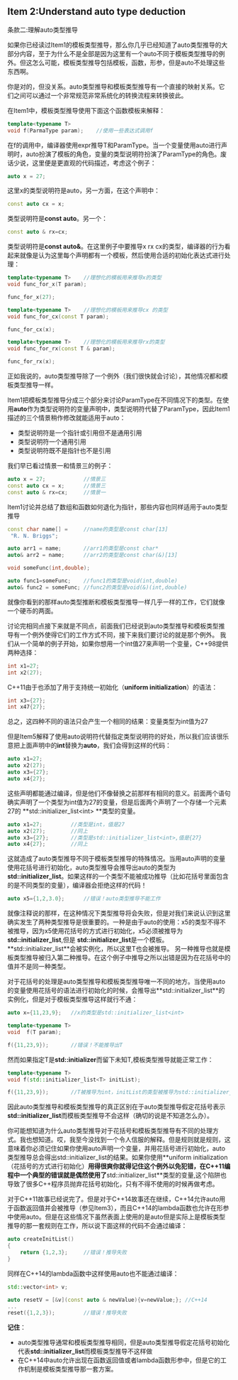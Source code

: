 ## Item 2:Understand auto type deduction
条款二:理解auto类型推导

如果你已经读过Item1的模板类型推导，那么你几乎已经知道了auto类型推导的大部分内容，至于为什么不是全部是因为这里有一个auto不同于模板类型推导的例外。但这怎么可能，模板类型推导包括模板，函数，形参，但是auto不处理这些东西啊。

你是对的，但没关系。auto类型推导和模板类型推导有一个直接的映射关系。它们之间可以通过一个非常规范非常系统化的转换流程来转换彼此。

在Item1中，模板类型推导使用下面这个函数模板来解释：
````cpp
template<typename T>
void f(ParmaType param);	//使用一些表达式调用f
````
在f的调用中，编译器使用expr推导T和ParamType。当一个变量使用auto进行声明时，auto扮演了模板的角色，变量的类型说明符扮演了ParamType的角色。废话少说，这里便是更直观的代码描述，考虑这个例子：
````cpp
auto x = 27;
````
这里x的类型说明符是auto，另一方面，在这个声明中：
````cpp
const auto cx = x;
````
类型说明符是**const auto**。另一个：
````cpp
const auto & rx=cx;
````
类型说明符是**const auto&**。在这里例子中要推导x rx cx的类型，编译器的行为看起来就像是认为这里每个声明都有一个模板，然后使用合适的初始化表达式进行处理：
````cpp
template<typename T>	//理想化的模板用来推导x的类型
void func_for_x(T param);

func_for_x(27);

template<typename T>	//理想化的模板用来推导cx 的类型
void func_for_cx(const T param);

func_for_cx(x);

template<typename T>	//理想化的模板用来推导rx的类型
void func_for_rx(const T & param);

func_for_rx(x);
````
正如我说的，auto类型推导除了一个例外（我们很快就会讨论），其他情况都和模板类型推导一样。

Item1把模板类型推导分成三个部分来讨论ParamType在不同情况下的类型。在使用**auto**作为类型说明符的变量声明中，类型说明符代替了ParamType，因此Item1描述的三个情景稍作修改就能适用于auto：

+ 类型说明符是一个指针或引用但不是通用引用
+ 类型说明符一个通用引用
+ 类型说明符既不是指针也不是引用

我们早已看过情景一和情景三的例子：
````cpp
auto x = 27;            //情景三
const auto cx = x;      //情景三
const auto & rx=cx;     //情景一
````
Item1讨论并总结了数组和函数如何退化为指针，那些内容也同样适用于auto类型推导
````cpp
const char name[] =     //name的类型是const char[13]
 "R. N. Briggs";

auto arr1 = name;       //arr1的类型是const char*
auto& arr2 = name;      //arr2的类型是const char(&)[13]

void someFunc(int,double);

auto func1=someFunc;    //func1的类型是void(int,double)
auto& func2 = someFunc; //func2的类型是void(&)(int,double)
````
就像你看到的那样auto类型推断和模板类型推导一样几乎一样的工作，它们就像一个硬币的两面。

讨论完相同点接下来就是不同点，前面我们已经说到auto类型推导和模板类型推导有一个例外使得它们的工作方式不同，接下来我们要讨论的就是那个例外。
我们从一个简单的例子开始，如果你想用一个int值27来声明一个变量，C++98提供两种选择：
````cpp
int x1=27;
int x2(27);
````
C++11由于也添加了用于支持统一初始化（**uniform initialization**）的语法：
````cpp
int x3={27};
int x47{27};
````
总之，这四种不同的语法只会产生一个相同的结果：变量类型为int值为27

但是Item5解释了使用auto说明符代替指定类型说明符的好处，所以我们应该很乐意把上面声明中的**int**替换为**auto**，我们会得到这样的代码：
````cpp
auto x1=27;
auto x2(27);
auto x3={27};
auto x4{27};
````
这些声明都能通过编译，但是他们不像替换之前那样有相同的意义。前面两个语句确实声明了一个类型为int值为27的变量，但是后面两个声明了一个存储一个元素27的 **std::initializer_list<int\> **类型的变量。
````cpp
auto x1=27;         //类型是int，值是27
auto x2(27);        //同上
auto x3={27};       //类型是std::initializer_list<int>,值是{27}
auto x4{27};        //同上
````
这就造成了auto类型推导不同于模板类型推导的特殊情况。当用auto声明的变量使用花括号进行初始化，auto类型推导会推导出auto的类型为 **std::initializer_list**。如果这样的一个类型不能被成功推导（比如花括号里面包含的是不同类型的变量），编译器会拒绝这样的代码！
````cpp
auto x5={1,2,3.0};      //错误！auto类型推导不能工作
````
就像注释说的那样，在这种情况下类型推导将会失败，但是对我们来说认识到这里确实发生了两种类型推导是很重要的。一种是由于auto的使用：x5的类型不得不被推导，因为x5使用花括号的方式进行初始化，x5必须被推导为 **std::initializer_list**,但是 **std::initializer_list**是一个模板。
**std::initializer_list<T>**会被实例化，所以这里T也会被推导。 另一种推导也就是模板类型推导被归入第二种推导。在这个例子中推导之所以出错是因为在花括号中的值并不是同一种类型。

对于花括号的处理是auto类型推导和模板类型推导唯一不同的地方。当使用auto的变量使用花括号的语法进行初始化的时候，会推导出**std::initializer_list<T>**的实例化，但是对于模板类型推导这样就行不通：
````cpp
auto x={11,23,9};	//x的类型是std::initializer_list<int>

template<typename T>
void  f(T param);

f({11,23,9});		//错误！不能推导出T
````
然而如果指定T是**std::initializer**而留下未知T,模板类型推导就能正常工作：
````cpp
template<typename T>
void f(std::initializer_list<T> initList);

f({11,23,9});		//T被推导为int，initList的类型被推导为std::initializer_list<int>
````
因此auto类型推导和模板类型推导的真正区别在于auto类型推导假定花括号表示**std::initializer_list**而模板类型推导不会这样（确切的说是不知道怎么办）。

你可能想知道为什么auto类型推导对于花括号和模板类型推导有不同的处理方式。我也想知道。哎，我至今没找到一个令人信服的解释。但是规则就是规则，这意味着你必须记住如果你使用auto声明一个变量，并用花括号进行初始化，auto类型推导总会得出std::initializer_list的结果。如果你使用**uniform initialization（花括号的方式进行初始化）**用得很爽你就得记住这个例外以免犯错，在C++11编程中一个典型的错误就是偶然使用了**std::initializer_list<T>**类型的变量,这个陷阱也导致了很多C++程序员抛弃花括号初始化，只有不得不使用的时候再做考虑。

对于C++11故事已经说完了。但是对于C++14故事还在继续，C++14允许auto用于函数返回值并会被推导（参见Item3），而且C++14的lambda函数也允许在形参中使用auto。但是在这些情况下虽然表面上使用的是auto但是实际上是模板类型推导的那一套规则在工作，所以说下面这样的代码不会通过编译：
````cpp
auto createInitList()
{
    return {1,2,3};     //错误！推导失败
}
````
同样在C++14的lambda函数中这样使用auto也不能通过编译：
````cpp
std::vector<int> v;

auto resetV = [&v](const auto & newValue){v=newValue;}; //C++14
...
reset({1,2,3});         //错误！推导失败
````

**记住**：

+ auto类型推导通常和模板类型推导相同，但是auto类型推导假定花括号初始化代表**std::initializer_list**而模板类型推导不这样做
+ 在C++14中auto允许出现在函数返回值或者lambda函数形参中，但是它的工作机制是模板类型推导那一套方案。